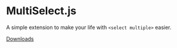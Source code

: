 # MultiSelect.js

A simple extension to make your life with `<select multiple>` easier.

[Downloads](https://github.com/Werninator/MultiSelect.js/releases)